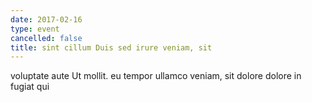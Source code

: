```yaml
---
date: 2017-02-16
type: event
cancelled: false
title: sint cillum Duis sed irure veniam, sit
---
```

voluptate aute Ut mollit. eu tempor ullamco veniam, sit dolore dolore in fugiat qui